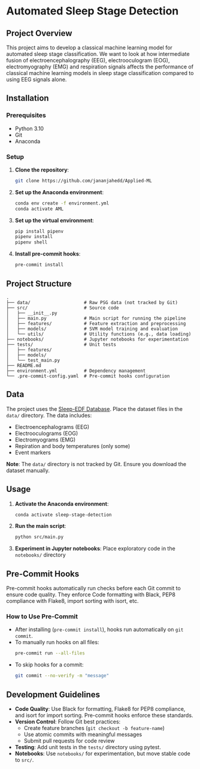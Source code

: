 # Automated Sleep Stage Detection

## Project Overview
This project aims to develop a classical machine learning model for automated sleep stage classification. We want to look at how intermediate fusion of electroencephalography (EEG), electrooculogram (EOG), electromyography (EMG) and respiration signals affects the performance of classical machine learning models in sleep stage classification compared to using EEG signals alone.

## Installation

### Prerequisites
- Python 3.10
- Git
- Anaconda

### Setup
1. **Clone the repository**:
   ```bash
   git clone https://github.com/jananjahedd/Applied-ML
   ```

2. **Set up the Anaconda environment**:
   ```bash
   conda env create -f environment.yml
   conda activate AML
   ```

2. **Set up the virtual environment**:
   ```bash
   pip install pipenv
   pipenv install
   pipenv shell
   ```

3. **Install pre-commit hooks**:
   ```bash
   pre-commit install
   ```

## Project Structure
```
.
├── data/                    # Raw PSG data (not tracked by Git)
├── src/                     # Source code
│   ├── __init__.py
│   ├── main.py              # Main script for running the pipeline
│   ├── features/            # Feature extraction and preprocessing
│   ├── models/              # SVM model training and evaluation
│   └── utils/               # Utility functions (e.g., data loading)
├── notebooks/               # Jupyter notebooks for experimentation
├── tests/                   # Unit tests
│   ├── features/
│   ├── models/
│   └── test_main.py
├── README.md
├── environment.yml          # Dependency management
└── .pre-commit-config.yaml  # Pre-commit hooks configuration
```

## Data
The project uses the [Sleep-EDF Database](https://physionet.org/content/sleep-edfx/1.0.0/). Place the dataset files in the `data/` directory. The data includes:
- Electroencephalograms (EEG)
- Electrooculograms (EOG)
- Electromyograms (EMG)
- Repiration and body temperatures (only some)
- Event markers

**Note**: The `data/` directory is not tracked by Git. Ensure you download the dataset manually.

## Usage
1. **Activate the Anaconda environment**:
   ```bash
   conda activate sleep-stage-detection
   ```

2. **Run the main script**:
   ```bash
   python src/main.py
   ```

3. **Experiment in Jupyter notebooks**:
   Place exploratory code in the `notebooks/` directory

## Pre-Commit Hooks
Pre-commit hooks automatically run checks before each Git commit to ensure code quality. They enforce Code formatting with Black, PEP8 compliance with Flake8, import sorting with isort, etc.

### How to Use Pre-Commit
- After installing (`pre-commit install`), hooks run automatically on `git commit`.
- To manually run hooks on all files:
  ```bash
  pre-commit run --all-files
  ```
- To skip hooks for a commit:
  ```bash
  git commit --no-verify -m "message"
  ```

## Development Guidelines
- **Code Quality**: Use Black for formatting, Flake8 for PEP8 compliance, and isort for import sorting. Pre-commit hooks enforce these standards.
- **Version Control**: Follow Git best practices:
  - Create feature branches (`git checkout -b feature-name`)
  - Use atomic commits with meaningful messages
  - Submit pull requests for code review
- **Testing**: Add unit tests in the `tests/` directory using pytest.
- **Notebooks**: Use `notebooks/` for experimentation, but move stable code to `src/`.
